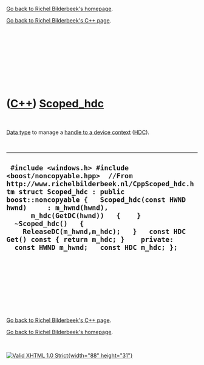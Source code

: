 [Go back to Richel Bilderbeek's homepage](index.htm).

[Go back to Richel Bilderbeek's C++ page](Cpp.htm).

 

 

 

 

 

([C++](Cpp.htm)) [Scoped\_hdc](CppScoped_hdc.htm)
=================================================

 

[Data type](CppDataType.htm) to manage a [handle to a device
context](CppHDC.htm) ([HDC](CppHDC.htm)).

 

  -------------------------------------------------------------------------------------------------------------------------------------------------------------------------------------------------------------------------------------------------------------------------------------------------------------------------------------------------------------------------------------------------------------
  ` #include <windows.h> #include <boost/noncopyable.hpp>  //From http://www.richelbilderbeek.nl/CppScoped_hdc.htm struct Scoped_hdc : public boost::noncopyable {   Scoped_hdc(const HWND hwnd)     : m_hwnd(hwnd),       m_hdc(GetDC(hwnd))   {    }   ~Scoped_hdc()   {     ReleaseDC(m_hwnd,m_hdc);   }   const HDC Get() const { return m_hdc; }    private:   const HWND m_hwnd;   const HDC m_hdc; };`
  -------------------------------------------------------------------------------------------------------------------------------------------------------------------------------------------------------------------------------------------------------------------------------------------------------------------------------------------------------------------------------------------------------------

 

 

 

 

 

[Go back to Richel Bilderbeek's C++ page](Cpp.htm).

[Go back to Richel Bilderbeek's homepage](index.htm).

 

[![Valid XHTML 1.0 Strict](valid-xhtml10.png){width="88"
height="31"}](http://validator.w3.org/check?uri=referer)
